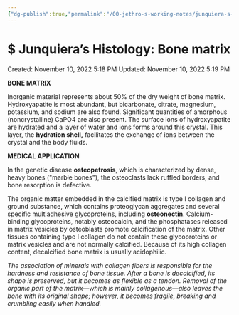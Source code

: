 ```yaml
---
{"dg-publish":true,"permalink":"/00-jethro-s-working-notes/junquiera-s-histology-bone-matrix/","dgPassFrontmatter":true}
---
```



# $ Junquiera’s Histology: Bone matrix

Created: November 10, 2022 5:18 PM
Updated: November 10, 2022 5:19 PM

**BONE MATRIX**

Inorganic material represents about 50% of the dry weight of bone matrix. Hydroxyapatite is most abundant, but bicarbonate, citrate, magnesium, potassium, and
sodium are also found. Significant quantities of amorphous (noncrystalline) CaPO4 are also present. The surface ions of hydroxyapatite are hydrated and a layer of
water and ions forms around this crystal. This layer, the **hydration shell,** facilitates the exchange of ions between the crystal and the body fluids.

**MEDICAL APPLICATION**

In the genetic disease **osteopetrosis**, which is characterized by dense, heavy bones ("marble bones"), the osteoclasts lack ruffled borders, and bone
resorption is defective.

The organic matter embedded in the calcified matrix is type I collagen and ground substance, which contains proteoglycan aggregates and several specific
multiadhesive glycoproteins, including **osteonectin**. Calcium-binding glycoproteins, notably osteocalcin, and the phosphatases released in matrix vesicles by
osteoblasts promote calcification of the matrix. Other tissues containing type I collagen do not contain these glycoproteins or matrix vesicles and are not normally
calcified. Because of its high collagen content, decalcified bone matrix is usually acidophilic.

*The association of minerals with collagen fibers is responsible for the hardness and resistance of bone tissue. After a bone is decalcified, its shape is preserved, but it
becomes as flexible as a tendon. Removal of the organic part of the matrix—which is mainly collagenous—also leaves the bone with its original shape; however, it
becomes fragile, breaking and crumbling easily when handled.*